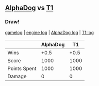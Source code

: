 ## [AlphaDog](<../../AlphaDog/README.md>) vs [T1](<../../T1/README.md>)
### Draw!

[gamelog](<gamelog.json>) | [engine log](<engine>) | [AlphaDog log](<AlphaDog>) | [T1 log](<T1>)

|              | AlphaDog | T1   |
| ------------ | -------- | ---- |
| Wins         |     +0.5 | +0.5 |
| Score        |     1000 | 1000 |
| Points Spent |     1000 | 1000 |
| Damage       |        0 |    0 |
